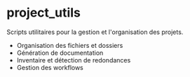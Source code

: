 # project_utils

Scripts utilitaires pour la gestion et l'organisation des projets.

- Organisation des fichiers et dossiers
- Génération de documentation
- Inventaire et détection de redondances
- Gestion des workflows
